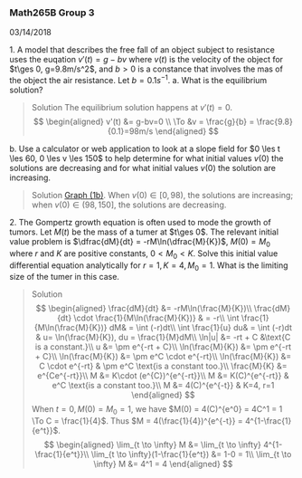 ### Math265B Group 3
03/14/2018

1\. A model that describes the free fall of an object subject to resistance uses the euqation $v'(t) = g-bv$ where $v(t)$ is the velocity of the object for $t\ges 0, g=9.8m/s^2$, and $b>0$ is a constance that involves the mas of the object the air resistance. Let $b=0.1s^{-1}$.
a. What is the equilibrium solution?
>Solution
The equilibrium solution happens at $v'(t) = 0$.
$$
\begin{aligned}
v'(t) &= g-bv=0 \\
\To &v = \frac{g}{b} = \frac{9.8}{0.1}=98m/s
\end{aligned}
$$

b. Use a calculator or web application to look at a slope field for $0 \les t \les 60, 0 \les v \les 150$ to help determine for what initial values $v(0)$ the solutions are decreasing and for what initial values $v(0)$ the solution are increasing.
>Solution
[Graph (1b)](https://www.geogebra.org/graphing/cVQHAjjf).
When $v(0) \in [0, 98)$, the solutions are increasing; when $v(0) \in (98, 150]$, the solutions are decreasing.

2\. The Gompertz growth equation is often used to mode the growth of tumors. Let $M(t)$ be the mass of a tumer at $t\ges 0$. The relevant initial value problem is $\dfrac{dM}{dt} = -rM\ln(\dfrac{M}{K})$, $M(0) = M_0$ where $r$ and $K$ are positive constants, $0 < M_0 < K$. Solve this initial value differential equation analytically for $r=1, K=4, M_0 = 1$. What is the limiting size of the tumer in this case.
>Solution
$$
\begin{aligned}
\frac{dM}{dt} &= -rM\ln(\frac{M}{K})\\
\frac{dM}{dt} \cdot \frac{1}{M\ln(\frac{M}{K})} & = -r\\
\int \frac{1}{M\ln(\frac{M}{K})} dM& = \int (-r)dt\\
\int \frac{1}{u} du& = \int (-r)dt & u= \ln(\frac{M}{K}), du = \frac{1}{M}dM\\
\ln|u| &= -rt + C &\text{C is a constant.}\\
u &= \pm e^{-rt + C}\\
\ln(\frac{M}{K}) &= \pm e^{-rt + C}\\
\ln(\frac{M}{K}) &= \pm e^C \cdot e^{-rt}\\
\ln(\frac{M}{K}) &= C \cdot e^{-rt} & \pm e^C \text{is a constant too.}\\
\frac{M}{K} &= e^{Ce^{-rt}}\\
M &= K\cdot (e^{C})^{e^{-rt}}\\
M &= K(C)^{e^{-rt}} & e^C \text{is a constant too.}\\
M &= 4(C)^{e^{-t}} & K=4, r=1
\end{aligned}
$$
When $t=0, M(0) = M_0 = 1$, we have $M(0) = 4(C)^{e^0} = 4C^1 = 1 \To C = \frac{1}{4}$. Thus $M = 4(\frac{1}{4})^{e^{-t}} = 4^{1-\frac{1}{e^t}}$.
$$
\begin{aligned}
\lim_{t \to \infty} M &= \lim_{t \to \infty} 4^{1-\frac{1}{e^t}}\\
\lim_{t \to \infty}(1-\frac{1}{e^t}) &= 1-0 = 1\\
\lim_{t \to \infty} M &= 4^1 = 4
\end{aligned}
$$
